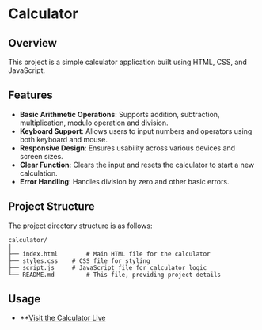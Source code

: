 

# Calculator 

## Overview

This project is a simple calculator application built using HTML, CSS, and JavaScript.

## Features

- **Basic Arithmetic Operations**: Supports addition, subtraction, multiplication, modulo operation and division.
- **Keyboard Support**: Allows users to input numbers and operators using both keyboard and mouse.
- **Responsive Design**: Ensures usability across various devices and screen sizes.
- **Clear Function**: Clears the input and resets the calculator to start a new calculation.
- **Error Handling**: Handles division by zero and other basic errors.

## Project Structure

The project directory structure is as follows:

```
calculator/
│
├── index.html        # Main HTML file for the calculator
├── styles.css    # CSS file for styling
├── script.js     # JavaScript file for calculator logic
└── README.md         # This file, providing project details
```

## Usage

- **[Visit the Calculator Live](https://resplendent-froyo-7f13bd.netlify.app/)



